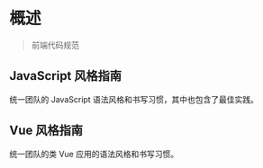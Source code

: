 # 概述

> 前端代码规范

## JavaScript 风格指南

统一团队的 JavaScript 语法风格和书写习惯，其中也包含了最佳实践。

## Vue 风格指南

统一团队的类 Vue 应用的语法风格和书写习惯。
